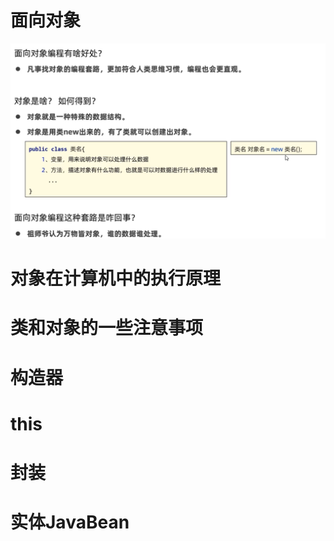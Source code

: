 # 面向对象

![Alt text](image-44.png)

# 对象在计算机中的执行原理

# 类和对象的一些注意事项

# 构造器

# this

# 封装

# 实体JavaBean
